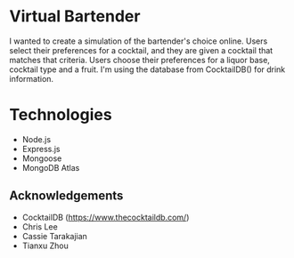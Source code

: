 # Virtual Bartender 

I wanted to create a simulation of the bartender's choice online. Users select their preferences for a cocktail, and they are given a cocktail that matches that criteria.  Users choose their preferences for a liquor base, cocktail type and a fruit. I'm using the database from CocktailDB() for drink information. 

# Technologies 
* Node.js
* Express.js
* Mongoose
* MongoDB Atlas 

## Acknowledgements

* CocktailDB (https://www.thecocktaildb.com/)
* Chris Lee
* Cassie Tarakajian
* Tianxu Zhou 






